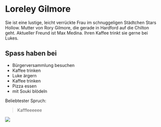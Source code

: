 # Loreley Gilmore

Sie ist eine lustige, leicht verrückte Frau im schnuggeligen Städtchen Stars Hollow.
Mutter von Rory Gilmore, die gerade in Hardford auf die Chilton geht.
Aktueller Freund ist Max Medina. Ihren Kaffee trinkt sie gerne bei Lukes.

## Spass haben bei

* Bürgerversammlung besuchen
* Kaffee trinken
* Luke ärgern
* Kaffee trinken
* Pizza essen
* mit Souki blödeln

Beliebtester Spruch:
> Kafffeeeeee

<img src="https://upload.wikimedia.org/wikipedia/en/c/c6/LorelaiGilmore.jpg "/>


